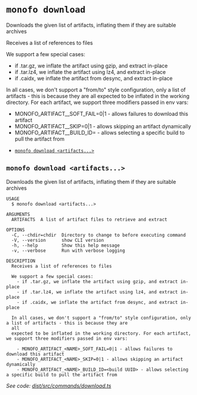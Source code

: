 `monofo download`
=================

Downloads the given list of artifacts, inflating them if they are suitable archives

Receives a list of references to files

We support a few special cases:
  - if .tar.gz, we inflate the artifact using gzip, and extract in-place
  - if .tar.lz4, we inflate the artifact using lz4, and extract in-place
  - if .caidx, we inflate the artifact from desync, and extract in-place

In all cases, we don't support a "from/to" style configuration, only a list of artifacts - this is because they are all
expected to be inflated in the working directory. For each artifact, we support three modifiers passed in env vars:

  - MONOFO_ARTIFACT_<NAME>_SOFT_FAIL=0|1 - allows failures to download this artifact
  - MONOFO_ARTIFACT_<NAME>_SKIP=0|1 - allows skipping an artifact dynamically
  - MONOFO_ARTIFACT_<NAME>_BUILD_ID=<build UUID> - allows selecting a specific build to pull the artifact from

* [`monofo download <artifacts...>`](#monofo-download-artifacts)

## `monofo download <artifacts...>`

Downloads the given list of artifacts, inflating them if they are suitable archives

```
USAGE
  $ monofo download <artifacts...>

ARGUMENTS
  ARTIFACTS  A list of artifact files to retrieve and extract

OPTIONS
  -C, --chdir=chdir  Directory to change to before executing command
  -V, --version      show CLI version
  -h, --help         Show this help message
  -v, --verbose      Run with verbose logging

DESCRIPTION
  Receives a list of references to files

  We support a few special cases:
    - if .tar.gz, we inflate the artifact using gzip, and extract in-place
    - if .tar.lz4, we inflate the artifact using lz4, and extract in-place
    - if .caidx, we inflate the artifact from desync, and extract in-place

  In all cases, we don't support a "from/to" style configuration, only a list of artifacts - this is because they are 
  all
  expected to be inflated in the working directory. For each artifact, we support three modifiers passed in env vars:

    - MONOFO_ARTIFACT_<NAME>_SOFT_FAIL=0|1 - allows failures to download this artifact
    - MONOFO_ARTIFACT_<NAME>_SKIP=0|1 - allows skipping an artifact dynamically
    - MONOFO_ARTIFACT_<NAME>_BUILD_ID=<build UUID> - allows selecting a specific build to pull the artifact from
```

_See code: [dist/src/commands/download.ts](https://github.com/vital-software/monofo/blob/v3.5.3/dist/src/commands/download.ts)_
